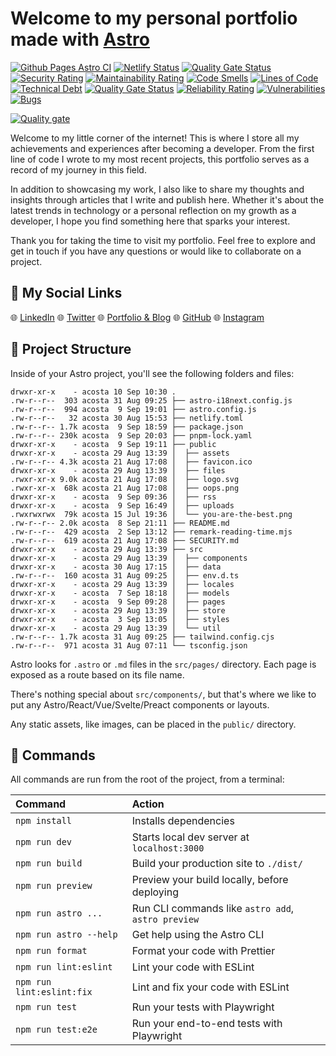 # Welcome to my personal portfolio made with [Astro](https://astro.build)

[![Github Pages Astro CI](https://github.com/yacosta738/yacosta738.github.io/actions/workflows/deploy.yml/badge.svg)](https://github.com/yacosta738/yacosta738.github.io/actions/workflows/deploy.yml)
[![Netlify Status](https://api.netlify.com/api/v1/badges/0c5e5ad4-8565-4a37-b181-b4442505a68b/deploy-status)](https://app.netlify.com/sites/yunielacosta/deploys)
[![Quality Gate Status](https://sonarcloud.io/api/project_badges/measure?project=yacosta738_yacosta738.github.io&metric=alert_status)](https://sonarcloud.io/summary/new_code?id=yacosta738_yacosta738.github.io)
[![Security Rating](https://sonarcloud.io/api/project_badges/measure?project=yacosta738_yacosta738.github.io&metric=security_rating)](https://sonarcloud.io/summary/new_code?id=yacosta738_yacosta738.github.io)
[![Maintainability Rating](https://sonarcloud.io/api/project_badges/measure?project=yacosta738_yacosta738.github.io&metric=sqale_rating)](https://sonarcloud.io/summary/new_code?id=yacosta738_yacosta738.github.io)
[![Code Smells](https://sonarcloud.io/api/project_badges/measure?project=yacosta738_yacosta738.github.io&metric=code_smells)](https://sonarcloud.io/summary/new_code?id=yacosta738_yacosta738.github.io)
[![Lines of Code](https://sonarcloud.io/api/project_badges/measure?project=yacosta738_yacosta738.github.io&metric=ncloc)](https://sonarcloud.io/summary/new_code?id=yacosta738_yacosta738.github.io)
[![Technical Debt](https://sonarcloud.io/api/project_badges/measure?project=yacosta738_yacosta738.github.io&metric=sqale_index)](https://sonarcloud.io/summary/new_code?id=yacosta738_yacosta738.github.io)
[![Quality Gate Status](https://sonarcloud.io/api/project_badges/measure?project=yacosta738_yacosta738.github.io&metric=alert_status)](https://sonarcloud.io/summary/new_code?id=yacosta738_yacosta738.github.io)
[![Reliability Rating](https://sonarcloud.io/api/project_badges/measure?project=yacosta738_yacosta738.github.io&metric=reliability_rating)](https://sonarcloud.io/summary/new_code?id=yacosta738_yacosta738.github.io)
[![Vulnerabilities](https://sonarcloud.io/api/project_badges/measure?project=yacosta738_yacosta738.github.io&metric=vulnerabilities)](https://sonarcloud.io/summary/new_code?id=yacosta738_yacosta738.github.io)
[![Bugs](https://sonarcloud.io/api/project_badges/measure?project=yacosta738_yacosta738.github.io&metric=bugs)](https://sonarcloud.io/summary/new_code?id=yacosta738_yacosta738.github.io)

[![Quality gate](https://sonarcloud.io/api/project_badges/quality_gate?project=yacosta738_yacosta738.github.io)](https://sonarcloud.io/summary/new_code?id=yacosta738_yacosta738.github.io)

Welcome to my little corner of the internet! This is where I store all my achievements and experiences after becoming a developer. From the first line of code I wrote to my most recent projects, this portfolio serves as a record of my journey in this field.

In addition to showcasing my work, I also like to share my thoughts and insights through articles that I write and publish here. Whether it's about the latest trends in technology or a personal reflection on my growth as a developer, I hope you find something here that sparks your interest.

Thank you for taking the time to visit my portfolio. Feel free to explore and get in touch if you have any questions or would like to collaborate on a project.

## :beers: My Social Links

:globe_with_meridians: [LinkedIn](https://www.linkedin.com/in/yacosta738/)
:globe_with_meridians: [Twitter](https://twitter.com/yacosta738)
:globe_with_meridians: [Portfolio & Blog](https://www.yunielacosta.com/)
:globe_with_meridians: [GitHub](https://github.com/yacosta738)
:globe_with_meridians: [Instagram](https://www.instagram.com/yacosta738)

## 🚀 Project Structure

Inside of your Astro project, you'll see the following folders and files:

```shell
drwxr-xr-x    - acosta 10 Sep 10:30 .
.rw-r--r--  303 acosta 31 Aug 09:25 ├── astro-i18next.config.js
.rw-r--r--  994 acosta  9 Sep 19:01 ├── astro.config.js
.rw-r--r--   32 acosta 30 Aug 15:53 ├── netlify.toml
.rw-r--r-- 1.7k acosta  9 Sep 18:59 ├── package.json
.rw-r--r-- 230k acosta  9 Sep 20:03 ├── pnpm-lock.yaml
drwxr-xr-x    - acosta  9 Sep 19:11 ├── public
drwxr-xr-x    - acosta 29 Aug 13:39 │  ├── assets
.rw-r--r-- 4.3k acosta 21 Aug 17:08 │  ├── favicon.ico
drwxr-xr-x    - acosta 29 Aug 13:39 │  ├── files
.rwxr-xr-x 9.0k acosta 21 Aug 17:08 │  ├── logo.svg
.rwxr-xr-x  68k acosta 21 Aug 17:08 │  ├── oops.png
drwxr-xr-x    - acosta  9 Sep 09:36 │  ├── rss
drwxr-xr-x    - acosta  9 Sep 16:49 │  ├── uploads
.rwxrwxrwx  79k acosta 15 Jul 19:36 │  └── you-are-the-best.png
.rw-r--r-- 2.0k acosta  8 Sep 21:11 ├── README.md
.rw-r--r--  429 acosta  2 Sep 13:12 ├── remark-reading-time.mjs
.rw-r--r--  619 acosta 21 Aug 17:08 ├── SECURITY.md
drwxr-xr-x    - acosta 29 Aug 13:39 ├── src
drwxr-xr-x    - acosta 29 Aug 13:39 │  ├── components
drwxr-xr-x    - acosta 30 Aug 17:15 │  ├── data
.rw-r--r--  160 acosta 31 Aug 09:25 │  ├── env.d.ts
drwxr-xr-x    - acosta 29 Aug 13:39 │  ├── locales
drwxr-xr-x    - acosta  7 Sep 18:18 │  ├── models
drwxr-xr-x    - acosta  9 Sep 09:28 │  ├── pages
drwxr-xr-x    - acosta 29 Aug 13:39 │  ├── store
drwxr-xr-x    - acosta  3 Sep 13:05 │  ├── styles
drwxr-xr-x    - acosta 29 Aug 13:39 │  └── util
.rw-r--r-- 1.7k acosta 31 Aug 09:25 ├── tailwind.config.cjs
.rw-r--r--  971 acosta 31 Aug 07:11 └── tsconfig.json
```

Astro looks for `.astro` or `.md` files in the `src/pages/` directory. Each page is exposed as a route based on its file name.

There's nothing special about `src/components/`, but that's where we like to put any Astro/React/Vue/Svelte/Preact components or layouts.

Any static assets, like images, can be placed in the `public/` directory.

## 🧞 Commands

All commands are run from the root of the project, from a terminal:

| Command                   | Action                                             |
| :------------------------ | :------------------------------------------------- |
| `npm install`             | Installs dependencies                              |
| `npm run dev`             | Starts local dev server at `localhost:3000`        |
| `npm run build`           | Build your production site to `./dist/`            |
| `npm run preview`         | Preview your build locally, before deploying       |
| `npm run astro ...`       | Run CLI commands like `astro add`, `astro preview` |
| `npm run astro --help`    | Get help using the Astro CLI                       |
| `npm run format`          | Format your code with Prettier                     |
| `npm run lint:eslint`     | Lint your code with ESLint                         |
| `npm run lint:eslint:fix` | Lint and fix your code with ESLint                 |
| `npm run test`            | Run your tests with Playwright                     |
| `npm run test:e2e`        | Run your end-to-end tests with Playwright          |
